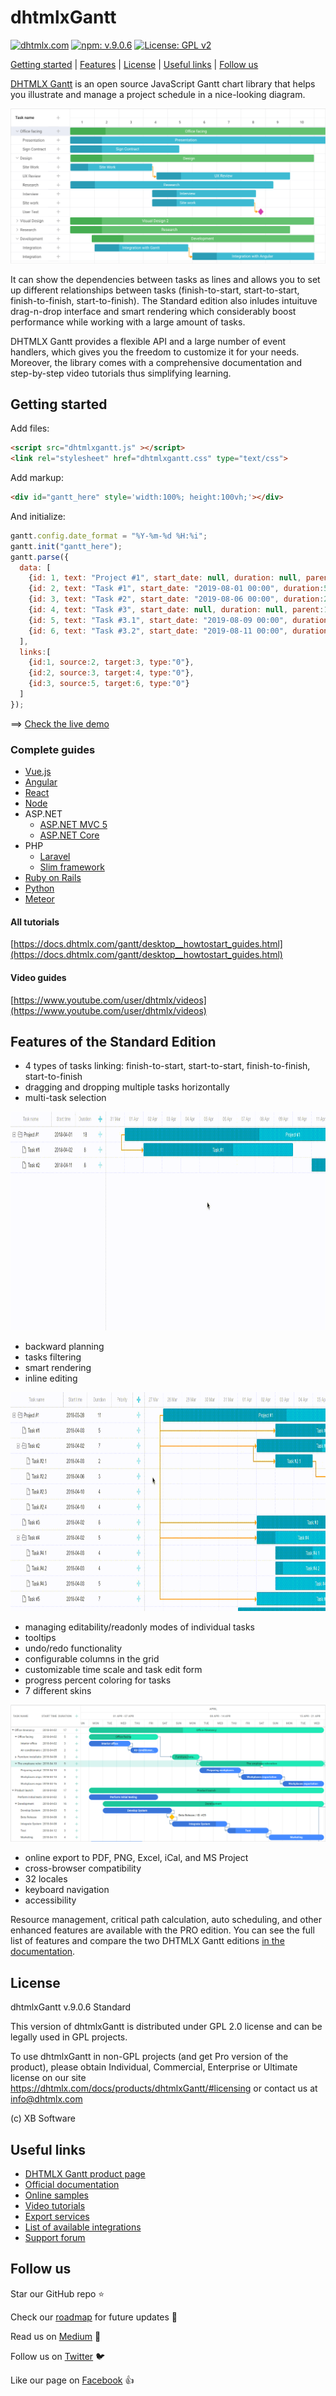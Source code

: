 # dhtmlxGantt #

[![dhtmlx.com](https://img.shields.io/badge/made%20by-DHTMLX-blue)](https://dhtmlx.com/)
[![npm: v.9.0.6](https://img.shields.io/badge/npm-v.9.0.6-blue.svg)](https://www.npmjs.com/package/dhtmlx-gantt)
[![License: GPL v2](https://img.shields.io/badge/license-GPL%20v2-blue.svg)](https://www.gnu.org/licenses/old-licenses/gpl-2.0.html)

[Getting started](#getting-started) | [Features](#features) | [License](#license) | [Useful links](#links) | [Follow us](#followus)

[DHTMLX Gantt](https://dhtmlx.com/docs/products/dhtmlxGantt) is an open source JavaScript Gantt chart library that helps you illustrate and manage a project schedule in a nice-looking diagram.

<a href="https://dhtmlx.com/docs/products/dhtmlxGantt/">
        <img src="https://github.com/plazarev/media/blob/master/opensource-gantt-javascript.png">
</a>

It can show the dependencies between tasks as lines and allows you to set up different relationships between tasks (finish-to-start, start-to-start, finish-to-finish, start-to-finish). The Standard edition also inludes intuituve drag-n-drop interface and smart rendering which considerably boost performance while working with a large amount of tasks.

DHTMLX Gantt provides a flexible API and a large number of event handlers, which gives you the freedom to customize it for your needs. Moreover, the library comes with a comprehensive documentation and step-by-step video tutorials thus simplifying learning. 

<a name="getting-started"></a>
## Getting started ##

Add files:

~~~html
<script src="dhtmlxgantt.js" ></script>
<link rel="stylesheet" href="dhtmlxgantt.css" type="text/css">
~~~

Add markup:

~~~html
<div id="gantt_here" style='width:100%; height:100vh;'></div>
~~~

And initialize:

~~~js
gantt.config.date_format = "%Y-%m-%d %H:%i";
gantt.init("gantt_here");
gantt.parse({
  data: [
    {id: 1, text: "Project #1", start_date: null, duration: null, parent:0, progress: 0, open: true},
    {id: 2, text: "Task #1", start_date: "2019-08-01 00:00", duration:5, parent:1, progress: 1},
    {id: 3, text: "Task #2", start_date: "2019-08-06 00:00", duration:2, parent:1, progress: 0.5},
    {id: 4, text: "Task #3", start_date: null, duration: null, parent:1, progress: 0.8, open: true},
    {id: 5, text: "Task #3.1", start_date: "2019-08-09 00:00", duration:2, parent:4, progress: 0.2},
    {id: 6, text: "Task #3.2", start_date: "2019-08-11 00:00", duration:1, parent:4, progress: 0}
  ],
  links:[
    {id:1, source:2, target:3, type:"0"},
    {id:2, source:3, target:4, type:"0"},
    {id:3, source:5, target:6, type:"0"}
  ]
});
~~~

==> [Check the live demo](https://snippet.dhtmlx.com/a69d7378a)

### Complete guides ###

- [Vue.js](https://dhtmlx.com/blog/use-dhtmlxgantt-vue-js-framework-demo/)
- [Angular](https://dhtmlx.com/blog/dhtmlx-gantt-chart-usage-angularjs-2-framework/)
- [React](https://dhtmlx.com/blog/create-react-gantt-chart-component-dhtmlxgantt/)
- [Node](https://docs.dhtmlx.com/gantt/desktop__howtostart_nodejs.html)
- ASP.NET
  - [ASP.NET MVC 5](https://docs.dhtmlx.com/gantt/desktop__howtostart_dotnet.html)
  - [ASP.NET Core](https://docs.dhtmlx.com/gantt/desktop__howtostart_dotnet_core.html)
- PHP
  - [Laravel](https://docs.dhtmlx.com/gantt/desktop__howtostart_php_laravel.html)
  - [Slim framework](https://docs.dhtmlx.com/gantt/desktop__howtostart_php_laravel.html)
- [Ruby on Rails](https://docs.dhtmlx.com/gantt/desktop__howtostart_ruby.html)
- [Python](https://docs.dhtmlx.com/gantt/desktop__howtostart_python.html)
- [Meteor](https://dhtmlx.com/blog/using-dhtmlx-gantt-chart-meteorjs-framework/)

#### All tutorials ####

[https://docs.dhtmlx.com/gantt/desktop__howtostart_guides.html](https://docs.dhtmlx.com/gantt/desktop__howtostart_guides.html)

#### Video guides ####

[https://www.youtube.com/user/dhtmlx/videos](https://www.youtube.com/user/dhtmlx/videos)

<a name="features"></a>
## Features of the Standard Edition ##

- 4 types of tasks linking: finish-to-start, start-to-start, finish-to-finish, start-to-finish
- dragging and dropping multiple tasks horizontally
- multi-task selection

<img src="https://github.com/plazarev/media/blob/master/drag-and-drop.gif" alt= "multitask-drag-n-drop" height="350">

- backward planning
- tasks filtering
- smart rendering
- inline editing

<img src="https://github.com/plazarev/media/blob/master/inline-editing.gif" alt= "inline-editing" height="350">

- managing editability/readonly modes of individual tasks
- tooltips
- undo/redo functionality
- configurable columns in the grid
- customizable time scale and task edit form
- progress percent coloring for tasks
- 7 different skins

![gantt-material](https://github.com/plazarev/media/blob/master/gantt-chart-material.png)

- online export to PDF, PNG, Excel, iCal, and MS Project
- cross-browser compatibility
- 32 locales
- keyboard navigation
- accessibility

Resource management, critical path calculation, auto scheduling, and other enhanced features are available with the PRO edition. You can see the full list of features and compare the two DHTMLX Gantt editions [in the documentation](https://docs.dhtmlx.com/gantt/desktop__editions_comparison.html).

<a name="license"></a>
## License ##

dhtmlxGantt v.9.0.6 Standard

This version of dhtmlxGantt is distributed under GPL 2.0 license and can be legally used in GPL projects.

To use dhtmlxGantt in non-GPL projects (and get Pro version of the product), please obtain Individual, Commercial, Enterprise or Ultimate license on our site https://dhtmlx.com/docs/products/dhtmlxGantt/#licensing or contact us at info@dhtmlx.com

(c) XB Software


<a name="links"></a>
## Useful links

- [DHTMLX Gantt product page](https://dhtmlx.com/docs/products/dhtmlxGantt/)
- [Official documentation](https://docs.dhtmlx.com/gantt/)
- [Online samples](https://docs.dhtmlx.com/gantt/samples/)
- [Video tutorials](https://www.youtube.com/watch?v=cCvULTQxPfg&list=PLKS_XdyIGP4MEW6yvvQUZT8vJKHVOq2S0)
- [Export services](https://dhtmlx.com/docs/products/dhtmlxGantt/export.shtml)
- [List of available integrations](https://dhtmlx.com/docs/products/integrations/)
- [Support forum](https://forum.dhtmlx.com/c/gantt)

<a name="followus"></a>
## Follow us ##

Star our GitHub repo :star:

Check our [roadmap](https://trello.com/b/fhOySHPj/gantt-roadmap) for future updates :wrench:

Read us on [Medium](https://medium.com/@dhtmlx) :newspaper:

Follow us on [Twitter](https://twitter.com/dhtmlx) :bird:

Like our page on [Facebook](https://www.facebook.com/dhtmlx/) :thumbsup:
